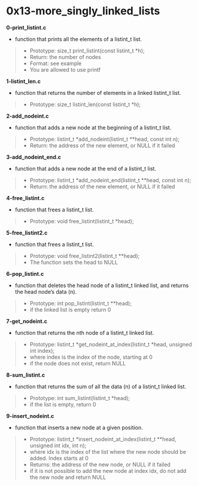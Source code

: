 # 0x13-more_singly_linked_lists

**0-print_listint.c**
* function that prints all the elements of a listint_t list.

> * Prototype: size_t print_listint(const listint_t *h);
> * Return: the number of nodes
> * Format: see example
> * You are allowed to use printf

**1-listint_len.c**
* function that returns the number of elements in a linked listint_t list.

> * Prototype: size_t listint_len(const listint_t *h);

**2-add_nodeint.c**
* function that adds a new node at the beginning of a listint_t list.

> * Prototype: listint_t *add_nodeint(listint_t **head, const int n);
> * Return: the address of the new element, or NULL if it failed

**3-add_nodeint_end.c**
* function that adds a new node at the end of a listint_t list.

> * Prototype: listint_t *add_nodeint_end(listint_t **head, const int n);
> * Return: the address of the new element, or NULL if it failed

**4-free_listint.c**
* function that frees a listint_t list.

> * Prototype: void free_listint(listint_t *head);

**5-free_listint2.c**
* function that frees a listint_t list.

> * Prototype: void free_listint2(listint_t **head);
> * The function sets the head to NULL

**6-pop_listint.c**
* function that deletes the head node of a listint_t linked list, and returns the head node’s data (n).

> * Prototype: int pop_listint(listint_t **head);
> * if the linked list is empty return 0

**7-get_nodeint.c**
* function that returns the nth node of a listint_t linked list.

> * Prototype: listint_t *get_nodeint_at_index(listint_t *head, unsigned int index);
> * where index is the index of the node, starting at 0
> * if the node does not exist, return NULL

**8-sum_listint.c**
* function that returns the sum of all the data (n) of a listint_t linked list.

> * Prototype: int sum_listint(listint_t *head);
> * if the list is empty, return 0

**9-insert_nodeint.c**
* function that inserts a new node at a given position.

> * Prototype: listint_t *insert_nodeint_at_index(listint_t **head, unsigned int idx, int n);
> * where idx is the index of the list where the new node should be added. Index starts at 0
> * Returns: the address of the new node, or NULL if it failed
> * if it is not possible to add the new node at index idx, do not add the new node and return NULL